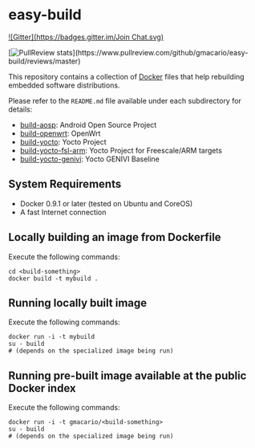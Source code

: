 easy-build
==========

[![Gitter](https://badges.gitter.im/Join Chat.svg)](https://gitter.im/gmacario/easy-build?utm_source=badge&utm_medium=badge&utm_campaign=pr-badge&utm_content=badge)

[![PullReview stats](https://www.pullreview.com/github/gmacario/easy-build/badges/master.svg?)](https://www.pullreview.com/github/gmacario/easy-build/reviews/master)

This repository contains a collection of [Docker](http://www.docker.com/) files that help rebuilding embedded software distributions.

Please refer to the `README.md` file available under each subdirectory for details:

* [build-aosp][1]: Android Open Source Project
* [build-openwrt][2]: OpenWrt
* [build-yocto][3]: Yocto Project
* [build-yocto-fsl-arm][4]: Yocto Project for Freescale/ARM targets
* [build-yocto-genivi][5]: Yocto GENIVI Baseline

[1]: build-aosp
[2]: build-openwrt
[3]: build-yocto
[4]: build-yocto-fsl-arm
[5]: build-yocto-genivi

System Requirements
-------------------

* Docker 0.9.1 or later (tested on Ubuntu and CoreOS)
* A fast Internet connection

Locally building an image from Dockerfile
-----------------------------------------

Execute the following commands:

    cd <build-something>
    docker build -t mybuild .


Running locally built image
---------------------------

Execute the following commands:

    docker run -i -t mybuild
    su - build
    # (depends on the specialized image being run)


Running pre-built image available at the public Docker index
------------------------------------------------------------

Execute the following commands:

    docker run -i -t gmacario/<build-something>
    su - build
    # (depends on the specialized image being run)
